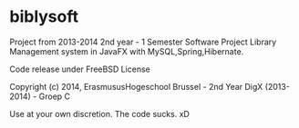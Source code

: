 biblysoft
=========

Project from 2013-2014 2nd year - 1 Semester Software Project
Library Management system in JavaFX with MySQL,Spring,Hibernate.

Code release under FreeBSD License 

Copyright (c) 2014, ErasmususHogeschool Brussel - 2nd Year DigX (2013-2014) - Groep C

Use at your own discretion. The code sucks. xD
